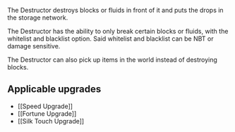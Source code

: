 The Destructor destroys blocks or fluids in front of it and puts the drops in the storage network.

The Destructor has the ability to only break certain blocks or fluids, with the whitelist and blacklist option. Said whitelist and blacklist can be NBT or damage sensitive.

The Destructor can also pick up items in the world instead of destroying blocks.

## Applicable upgrades
- [[Speed Upgrade]]
- [[Fortune Upgrade]]
- [[Silk Touch Upgrade]]
